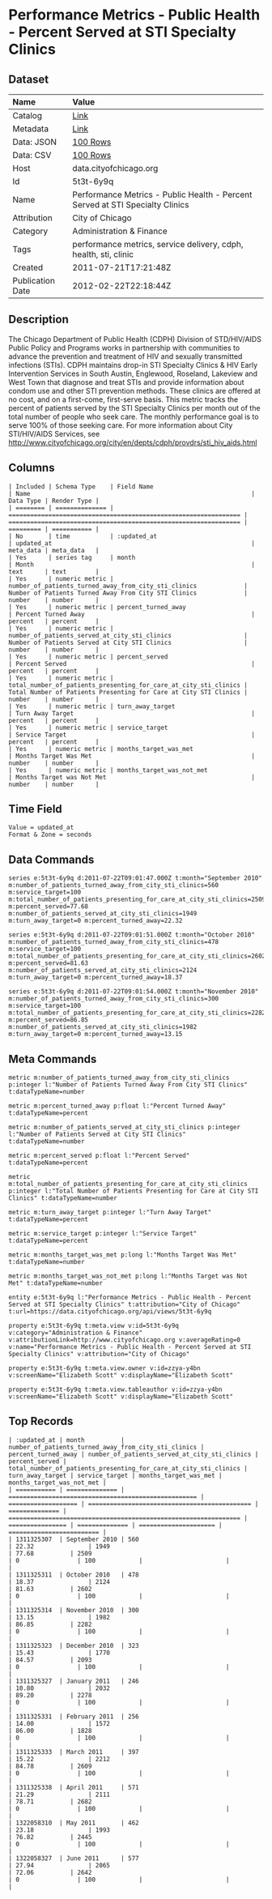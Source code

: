 # Performance Metrics - Public Health - Percent Served at STI Specialty Clinics

## Dataset

| Name | Value |
| :--- | :---- |
| Catalog | [Link](https://catalog.data.gov/dataset/performance-metrics-public-health-percent-served-at-sti-specialty-clinics-9fbff) |
| Metadata | [Link](https://data.cityofchicago.org/api/views/5t3t-6y9q) |
| Data: JSON | [100 Rows](https://data.cityofchicago.org/api/views/5t3t-6y9q/rows.json?max_rows=100) |
| Data: CSV | [100 Rows](https://data.cityofchicago.org/api/views/5t3t-6y9q/rows.csv?max_rows=100) |
| Host | data.cityofchicago.org |
| Id | 5t3t-6y9q |
| Name | Performance Metrics - Public Health - Percent Served at STI Specialty Clinics |
| Attribution | City of Chicago |
| Category | Administration & Finance |
| Tags | performance metrics, service delivery, cdph, health, sti, clinic |
| Created | 2011-07-21T17:21:48Z |
| Publication Date | 2012-02-22T22:18:44Z |

## Description

The Chicago Department of Public Health (CDPH) Division of STD/HIV/AIDS Public Policy and Programs works in partnership with communities to advance the prevention and treatment of HIV and sexually transmitted infections (STIs).  CDPH maintains drop-in STI Specialty Clinics & HIV Early Intervention Services in South Austin, Englewood, Roseland, Lakeview and West Town that diagnose and treat STIs and provide information about condom use and other STI prevention methods.  These clinics are offered at no cost, and on a first-come, first-serve basis.  This metric tracks the percent of patients served by the STI Specialty Clinics per month out of the total number of people who seek care.  The monthly performance goal is to serve 100% of those seeking care.  For more information about City STI/HIV/AIDS Services, see http://www.cityofchicago.org/city/en/depts/cdph/provdrs/sti_hiv_aids.html

## Columns

```ls
| Included | Schema Type    | Field Name                                                       | Name                                                             | Data Type | Render Type |
| ======== | ============== | ================================================================ | ================================================================ | ========= | =========== |
| No       | time           | :updated_at                                                      | updated_at                                                       | meta_data | meta_data   |
| Yes      | series tag     | month                                                            | Month                                                            | text      | text        |
| Yes      | numeric metric | number_of_patients_turned_away_from_city_sti_clinics             | Number of Patients Turned Away From City STI Clinics             | number    | number      |
| Yes      | numeric metric | percent_turned_away                                              | Percent Turned Away                                              | percent   | percent     |
| Yes      | numeric metric | number_of_patients_served_at_city_sti_clinics                    | Number of Patients Served at City STI Clinics                    | number    | number      |
| Yes      | numeric metric | percent_served                                                   | Percent Served                                                   | percent   | percent     |
| Yes      | numeric metric | total_number_of_patients_presenting_for_care_at_city_sti_clinics | Total Number of Patients Presenting for Care at City STI Clinics | number    | number      |
| Yes      | numeric metric | turn_away_target                                                 | Turn Away Target                                                 | percent   | percent     |
| Yes      | numeric metric | service_target                                                   | Service Target                                                   | percent   | percent     |
| Yes      | numeric metric | months_target_was_met                                            | Months Target Was Met                                            | number    | number      |
| Yes      | numeric metric | months_target_was_not_met                                        | Months Target was Not Met                                        | number    | number      |
```

## Time Field

```ls
Value = updated_at
Format & Zone = seconds
```

## Data Commands

```ls
series e:5t3t-6y9q d:2011-07-22T09:01:47.000Z t:month="September 2010" m:number_of_patients_turned_away_from_city_sti_clinics=560 m:service_target=100 m:total_number_of_patients_presenting_for_care_at_city_sti_clinics=2509 m:percent_served=77.68 m:number_of_patients_served_at_city_sti_clinics=1949 m:turn_away_target=0 m:percent_turned_away=22.32

series e:5t3t-6y9q d:2011-07-22T09:01:51.000Z t:month="October 2010" m:number_of_patients_turned_away_from_city_sti_clinics=478 m:service_target=100 m:total_number_of_patients_presenting_for_care_at_city_sti_clinics=2602 m:percent_served=81.63 m:number_of_patients_served_at_city_sti_clinics=2124 m:turn_away_target=0 m:percent_turned_away=18.37

series e:5t3t-6y9q d:2011-07-22T09:01:54.000Z t:month="November 2010" m:number_of_patients_turned_away_from_city_sti_clinics=300 m:service_target=100 m:total_number_of_patients_presenting_for_care_at_city_sti_clinics=2282 m:percent_served=86.85 m:number_of_patients_served_at_city_sti_clinics=1982 m:turn_away_target=0 m:percent_turned_away=13.15
```

## Meta Commands

```ls
metric m:number_of_patients_turned_away_from_city_sti_clinics p:integer l:"Number of Patients Turned Away From City STI Clinics" t:dataTypeName=number

metric m:percent_turned_away p:float l:"Percent Turned Away" t:dataTypeName=percent

metric m:number_of_patients_served_at_city_sti_clinics p:integer l:"Number of Patients Served at City STI Clinics" t:dataTypeName=number

metric m:percent_served p:float l:"Percent Served" t:dataTypeName=percent

metric m:total_number_of_patients_presenting_for_care_at_city_sti_clinics p:integer l:"Total Number of Patients Presenting for Care at City STI Clinics" t:dataTypeName=number

metric m:turn_away_target p:integer l:"Turn Away Target" t:dataTypeName=percent

metric m:service_target p:integer l:"Service Target" t:dataTypeName=percent

metric m:months_target_was_met p:long l:"Months Target Was Met" t:dataTypeName=number

metric m:months_target_was_not_met p:long l:"Months Target was Not Met" t:dataTypeName=number

entity e:5t3t-6y9q l:"Performance Metrics - Public Health - Percent Served at STI Specialty Clinics" t:attribution="City of Chicago" t:url=https://data.cityofchicago.org/api/views/5t3t-6y9q

property e:5t3t-6y9q t:meta.view v:id=5t3t-6y9q v:category="Administration & Finance" v:attributionLink=http://www.cityofchicago.org v:averageRating=0 v:name="Performance Metrics - Public Health - Percent Served at STI Specialty Clinics" v:attribution="City of Chicago"

property e:5t3t-6y9q t:meta.view.owner v:id=zzya-y4bn v:screenName="Elizabeth Scott" v:displayName="Elizabeth Scott"

property e:5t3t-6y9q t:meta.view.tableauthor v:id=zzya-y4bn v:screenName="Elizabeth Scott" v:displayName="Elizabeth Scott"
```

## Top Records

```ls
| :updated_at | month          | number_of_patients_turned_away_from_city_sti_clinics | percent_turned_away | number_of_patients_served_at_city_sti_clinics | percent_served | total_number_of_patients_presenting_for_care_at_city_sti_clinics | turn_away_target | service_target | months_target_was_met | months_target_was_not_met | 
| =========== | ============== | ==================================================== | =================== | ============================================= | ============== | ================================================================ | ================ | ============== | ===================== | ========================= | 
| 1311325307  | September 2010 | 560                                                  | 22.32               | 1949                                          | 77.68          | 2509                                                             | 0                | 100            |                       |                           | 
| 1311325311  | October 2010   | 478                                                  | 18.37               | 2124                                          | 81.63          | 2602                                                             | 0                | 100            |                       |                           | 
| 1311325314  | November 2010  | 300                                                  | 13.15               | 1982                                          | 86.85          | 2282                                                             | 0                | 100            |                       |                           | 
| 1311325323  | December 2010  | 323                                                  | 15.43               | 1770                                          | 84.57          | 2093                                                             | 0                | 100            |                       |                           | 
| 1311325327  | January 2011   | 246                                                  | 10.80               | 2032                                          | 89.20          | 2278                                                             | 0                | 100            |                       |                           | 
| 1311325331  | February 2011  | 256                                                  | 14.00               | 1572                                          | 86.00          | 1828                                                             | 0                | 100            |                       |                           | 
| 1311325333  | March 2011     | 397                                                  | 15.22               | 2212                                          | 84.78          | 2609                                                             | 0                | 100            |                       |                           | 
| 1311325338  | April 2011     | 571                                                  | 21.29               | 2111                                          | 78.71          | 2682                                                             | 0                | 100            |                       |                           | 
| 1322058310  | May 2011       | 462                                                  | 23.18               | 1993                                          | 76.82          | 2445                                                             | 0                | 100            |                       |                           | 
| 1322058327  | June 2011      | 577                                                  | 27.94               | 2065                                          | 72.06          | 2642                                                             | 0                | 100            |                       |                           | 
```